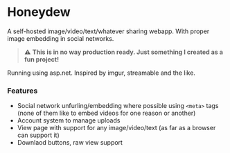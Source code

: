 # Honeydew
A self-hosted image/video/text/whatever sharing webapp. With proper image embedding in social networks.

> ⚠ **This is in no way production ready. Just something I created as a fun project!**

Running using asp.net. Inspired by imgur, streamable and the like.

### Features
- Social network unfurling/embedding where possible using `<meta>` tags (none of them like to embed videos for one reason or another)
- Account system to manage uploads
- View page with support for any image/video/text (as far as a browser can support it)
- Downlaod buttons, raw view support
